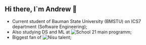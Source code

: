 ## Hi there, I`m Andrew 👋
- Current student of Bauman State University (BMSTU) on ICS7 department (Software Engineering);
- Also studying DS and ML at ![School 21](https://21-school.ru/) main programm;
- Biggest fan of ![Nisu](https://github.com/DeadCool23) talent;


<!--
**ElRitas/ElRitas** is a ✨ _special_ ✨ repository because its `README.md` (this file) appears on your GitHub profile.

Here are some ideas to get you started:

- 🔭 I’m currently working on ...
- 🌱 I’m currently learning ...
- 👯 I’m looking to collaborate on ...
- 🤔 I’m looking for help with ...
- 💬 Ask me about ...
- 📫 How to reach me: ...
- 😄 Pronouns: ...
- ⚡ Fun fact: ...
-->
